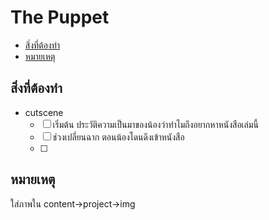 # The Puppet
* [สิ่งที่ต้องทำ](#สิ่งที่ต้องทำ)
* [หมายเหตุ](#หมายเหตุ)

## สิ่งที่ต้องทำ
* cutscene
  * [ ] เริ่มต้น ประวัติความเป็นมาของน้องว่าทำไมถึงอยากหาหนังสือเล่มนี้
  * [ ] ช่วงเปลี่ยนฉาก ตอนน้องโดนดึงเข้าหนังสือ
  * [ ]
  
## หมายเหตุ
ใส่ภาพใน content->project->img
